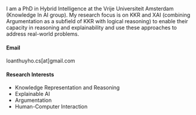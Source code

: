I am a PhD in Hybrid Intelligence at the Vrije Universiteit Amsterdam (Knowledge In AI group). My research focus is on KKR and XAI (combining Argumentation as a subfield of KKR with logical reasoning) to enable their capacity in reasoning and explainability and use these approaches to address real-world problems.

#### Email
loanthuyho.cs[at]gmail.com

#### Research Interests
- Knowledge Representation and Reasoning
- Explainable AI
- Argumentation
- Human-Computer Interaction

